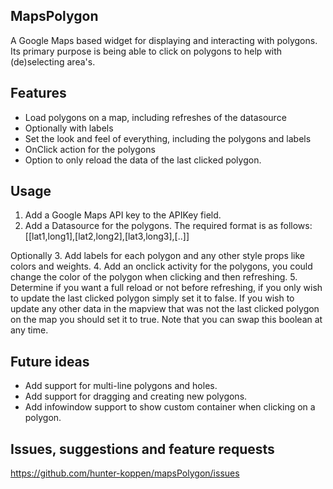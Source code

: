 ## MapsPolygon
A Google Maps based widget for displaying and interacting with polygons. Its primary purpose is being able to click on polygons to help with (de)selecting area's.

## Features
- Load polygons on a map, including refreshes of the datasource
- Optionally with labels
- Set the look and feel of everything, including the polygons and labels
- OnClick action for the polygons
- Option to only reload the data of the last clicked polygon.

## Usage
1. Add a Google Maps API key to the APIKey field.
2. Add a Datasource for the polygons. The required format is as follows: [[lat1,long1],[lat2,long2],[lat3,long3],[..]]

Optionally
3. Add labels for each polygon and any other style props like colors and weights. 
4. Add an onclick activity for the polygons, you could change the color of the polygon when clicking and then refreshing.
5. Determine if you want a full reload or not before refreshing, if you only wish to update the last clicked polygon simply set it to false. If you wish to update any other data in the mapview that was not the last clicked polygon on the map you should set it to true. Note that you can swap this boolean at any time.

## Future ideas
- Add support for multi-line polygons and holes.
- Add support for dragging and creating new polygons.
- Add infowindow support to show custom container when clicking on a polygon.

## Issues, suggestions and feature requests
https://github.com/hunter-koppen/mapsPolygon/issues